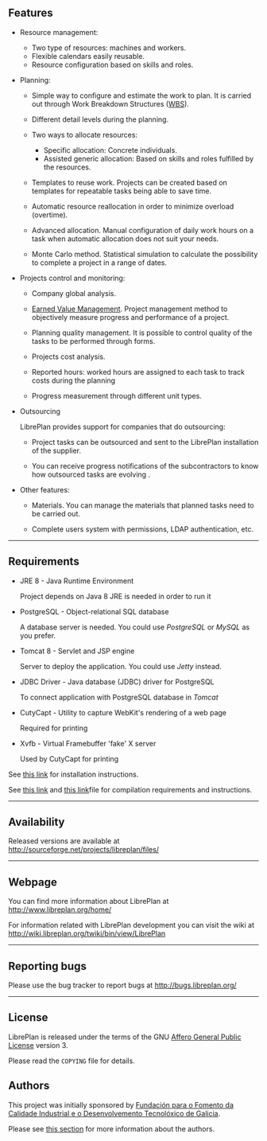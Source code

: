 ## Features


* Resource management:

  * Two type of resources: machines and workers.
  * Flexible calendars easily reusable.
  * Resource configuration based on skills and roles.

* Planning:

  * Simple way to configure and estimate the work to plan. It is carried out
    through Work Breakdown Structures ([WBS](http://en.wikipedia.org/wiki/Work_Breakdown_Structure)).
  * Different detail levels during the planning.
  * Two ways to allocate resources:

    * Specific allocation: Concrete individuals.
    * Assisted generic allocation: Based on skills and roles fulfilled by the
      resources.

  * Templates to reuse work. Projects can be created based on templates for
    repeatable tasks being able to save time.

  * Automatic resource reallocation in order to minimize overload (overtime).

  * Advanced allocation. Manual configuration of daily work hours on a task
    when automatic allocation does not suit your needs.

  * Monte Carlo method. Statistical simulation to calculate the possibility to
    complete a project in a range of dates.

* Projects control and monitoring:

  * Company global analysis.

  * [Earned Value Management](http://en.wikipedia.org/wiki/Earned_Value_Management). Project management method to objectively
    measure progress and performance of a project.

  * Planning quality management. It is possible to control quality of the tasks
    to be performed through forms.

  * Projects cost analysis.

  * Reported hours: worked hours are assigned to each task to track costs during
    the planning

  * Progress measurement through different unit types.

* Outsourcing

  LibrePlan provides support for companies that do outsourcing:

  * Project tasks can be outsourced and sent to the LibrePlan installation of
    the supplier.

  * You can receive progress notifications of the subcontractors to know how
    outsourced tasks are evolving .

* Other features:

  * Materials. You can manage the materials that planned tasks need to be
    carried out.

  * Complete users system with permissions, LDAP authentication, etc.


***

## Requirements

* JRE 8 - Java Runtime Environment

  Project depends on Java 8 JRE is needed in order to run it

* PostgreSQL - Object-relational SQL database

  A database server is needed. You could use *PostgreSQL* or *MySQL* as you
  prefer.

* Tomcat 8 - Servlet and JSP engine

  Server to deploy the application. You could use *Jetty* instead.

* JDBC Driver - Java database (JDBC) driver for PostgreSQL

  To connect application with PostgreSQL database in *Tomcat*

* CutyCapt - Utility to capture WebKit's rendering of a web page

  Required for printing

* Xvfb - Virtual Framebuffer 'fake' X server

  Used by CutyCapt for printing

See [this link](https://github.com/LibrePlan/libreplan/wiki/LibrePlan-installation) for installation instructions.

See [this link](https://github.com/LibrePlan/libreplan/wiki/Compilation-requirements) and [this link](https://github.com/LibrePlan/libreplan/wiki/LibrePlan-compilation)file for compilation requirements and instructions.


***

## Availability

Released versions are available at
http://sourceforge.net/projects/libreplan/files/

***

## Webpage

You can find more information about LibrePlan at
http://www.libreplan.org/home/

For information related with LibrePlan development you can visit the wiki at
http://wiki.libreplan.org/twiki/bin/view/LibrePlan


***

## Reporting bugs

Please use the bug tracker to report bugs at http://bugs.libreplan.org/


***

## License


LibrePlan is released under the terms of the GNU [Affero General Public License](http://www.gnu.org/licenses/agpl.html) version 3.

Please read the ``COPYING`` file for details.


Authors
-------

This project was initially sponsored by [Fundación para o Fomento da Calidade Industrial e o Desenvolvemento Tecnolóxico de Galicia](http://gain.xunta.gal/).

Please see [this section](https://github.com/LibrePlan/libreplan/wiki/Authors) for more information about the authors.
